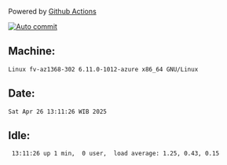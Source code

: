 Powered by [Github Actions](https://github.com/features/actions)

[![Auto commit](https://github.com/hiage/workstation/workflows/Auto%20commit/badge.svg)](https://github.com/hiage/workstation/actions?query=workflow%3A%22Auto+commit%22)

## Machine:
```
Linux fv-az1368-302 6.11.0-1012-azure x86_64 GNU/Linux
```
## Date:
```
Sat Apr 26 13:11:26 WIB 2025
```
## Idle:
```
 13:11:26 up 1 min,  0 user,  load average: 1.25, 0.43, 0.15
```
